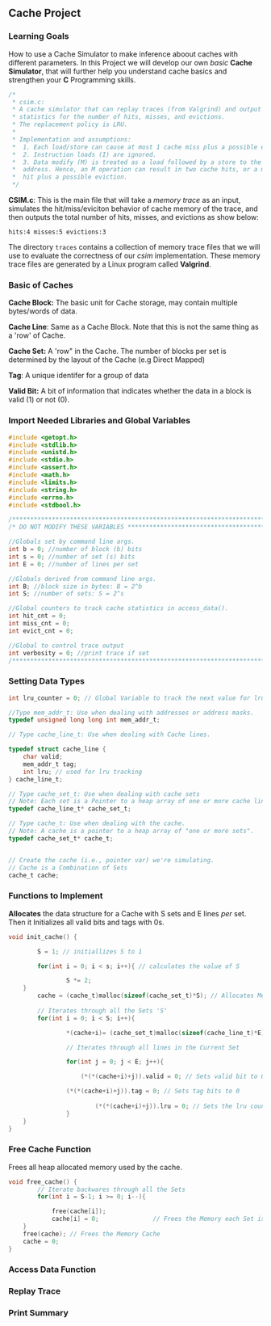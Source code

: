 ## Cache Project

### Learning Goals

How to use a Cache Simulator to make inference aboout caches with different parameters. In this Project we will develop our own *basic* **Cache Simulator**, that will further help you understand cache basics and strengthen your **C** Programming skills.

```c
/*
 * csim.c:
 * A cache simulator that can replay traces (from Valgrind) and output
 * statistics for the number of hits, misses, and evictions.
 * The replacement policy is LRU.
 *
 * Implementation and assumptions:
 *  1. Each load/store can cause at most 1 cache miss plus a possible eviction.
 *  2. Instruction loads (I) are ignored.
 *  3. Data modify (M) is treated as a load followed by a store to the same
 *  address. Hence, an M operation can result in two cache hits, or a miss and a
 *  hit plus a possible eviction.
 */

 ```

**CSIM.c**: This is the main file that will take a *memory trace* as an input, simulates the hit/miss/eviciton behavior of cache memory of the trace, and then outputs the total number of hits, misses, and evictions as show below:

```
hits:4 misses:5 evictions:3
```


The directory `traces`  contains a collection of memory trace files that we will use to evaluate the correctness of our *csim* implementation. These memory trace files are generated by a Linux program called **Valgrind**.



### Basic of Caches

**Cache Block:** The basic unit for Cache storage, may contain multiple bytes/words of data.

**Cache Line**: Same as a Cache Block. Note that this is not the same thing as a 'row' of Cache.

**Cache Set:** A 'row" in the Cache. The number of blocks per set is determined by the layout of the Cache (e.g Direct Mapped)

**Tag**: A unique identifer for a group of data

**Valid Bit:** A bit of information that indicates whether the data in a block is valid (1) or not (0).


### Import Needed Libraries and Global Variables

```c
#include <getopt.h>
#include <stdlib.h>
#include <unistd.h>
#include <stdio.h>
#include <assert.h>
#include <math.h>
#include <limits.h>
#include <string.h>
#include <errno.h>
#include <stdbool.h>

/******************************************************************************/
/* DO NOT MODIFY THESE VARIABLES **********************************************/

//Globals set by command line args.
int b = 0; //number of block (b) bits
int s = 0; //number of set (s) bits
int E = 0; //number of lines per set

//Globals derived from command line args.
int B; //block size in bytes: B = 2^b
int S; //number of sets: S = 2^s

//Global counters to track cache statistics in access_data().
int hit_cnt = 0;
int miss_cnt = 0;
int evict_cnt = 0;

//Global to control trace output
int verbosity = 0; //print trace if set
/******************************************************************************/

```

### Setting Data Types


```c
int lru_counter = 0; // Global Variable to track the next value for lru

//Type mem_addr_t: Use when dealing with addresses or address masks.
typedef unsigned long long int mem_addr_t;

// Type cache_line_t: Use when dealing with Cache lines.

typedef struct cache_line {                    
    char valid;
    mem_addr_t tag;
    int lru; // used for lru tracking
} cache_line_t;

// Type cache_set_t: Use when dealing with cache sets
// Note: Each set is a Pointer to a heap array of one or more cache lines.
typedef cache_line_t* cache_set_t;

// Type cache_t: Use when dealing with the cache.
// Note: A cache is a pointer to a heap array of "one or more sets".
typedef cache_set_t* cache_t;


// Create the cache (i.e., pointer var) we're simulating.
// Cache is a Combination of Sets
cache_t cache;  

```

### Functions to Implement

**Allocates** the data structure for a Cache with S sets and E lines *per* set. Then it Initializes all valid bits and tags with 0s.


```c
void init_cache() {

		S = 1; // initiallizes S to 1       

		for(int i = 0; i < s; i++){ // calculates the value of S

				S *= 2;
  	}
		cache = (cache_t)malloc(sizeof(cache_set_t)*S); // Allocates Memory for 'S' sets
        
        // Iterates through all the Sets 'S'
 		for(int i = 0; i < S; i++){ 

				*(cache+i)= (cache_set_t)malloc(sizeof(cache_line_t)*E); // Allocates Memory for E lines in the current set

                // Iterates through all lines in the Current Set

				for(int j = 0; j < E; j++){ 

     				(*(*(cache+i)+j)).valid = 0; // Sets valid bit to 0

      			(*(*(cache+i)+j)).tag = 0; // Sets tag bits to 0
                
						(*(*(cache+i)+j)).lru = 0; // Sets the lru count of the line to 0
				}
  	}	
} 
```

### Free Cache Function

Frees all heap allocated memory used by the cache.

```c
void free_cache() {             
        // Iterate backwares through all the Sets
		for(int i = S-1; i >= 0; i--){

  			free(cache[i]);
            cache[i] = 0;               // Frees the Memory each Set is pointing and Sets it to NULL
  	}
  	free(cache); // Frees the Memory Cache
    cache = 0; 
}  
```


### Access Data Function



### Replay Trace


### Print Summary

